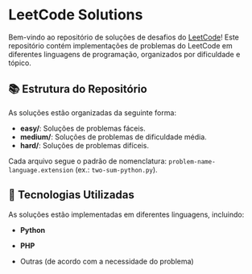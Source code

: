 # LeetCode Solutions

Bem-vindo ao repositório de soluções de desafios do [LeetCode](https://leetcode.com/)! Este repositório contém implementações de problemas do LeetCode em diferentes linguagens de programação, organizados por dificuldade e tópico.

## 📚 Estrutura do Repositório

As soluções estão organizadas da seguinte forma:

- **easy/**: Soluções de problemas fáceis.
- **medium/**: Soluções de problemas de dificuldade média.
- **hard/**: Soluções de problemas difíceis.

Cada arquivo segue o padrão de nomenclatura: `problem-name-language.extension` (ex.: `two-sum-python.py`).

## 🚀 Tecnologias Utilizadas

As soluções estão implementadas em diferentes linguagens, incluindo:

- **Python**
- **PHP**

- Outras (de acordo com a necessidade do problema)

